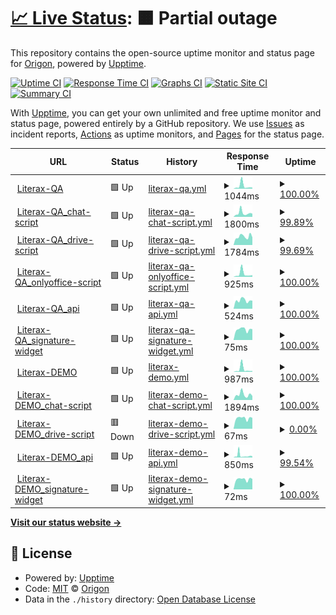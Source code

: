 # [📈 Live Status](https://origon-cloud.github.io/literax-status): <!--live status--> **🟧 Partial outage**

This repository contains the open-source uptime monitor and status page for [Origon](https://origon-cloud.github.io/literax-status), powered by [Upptime](https://github.com/upptime/upptime).

[![Uptime CI](https://github.com/origon-cloud/literax-status/workflows/Uptime%20CI/badge.svg)](https://github.com/origon-cloud/literax-status/actions?query=workflow%3A%22Uptime+CI%22)
[![Response Time CI](https://github.com/origon-cloud/literax-status/workflows/Response%20Time%20CI/badge.svg)](https://github.com/origon-cloud/literax-status/actions?query=workflow%3A%22Response+Time+CI%22)
[![Graphs CI](https://github.com/origon-cloud/literax-status/workflows/Graphs%20CI/badge.svg)](https://github.com/origon-cloud/literax-status/actions?query=workflow%3A%22Graphs+CI%22)
[![Static Site CI](https://github.com/origon-cloud/literax-status/workflows/Static%20Site%20CI/badge.svg)](https://github.com/origon-cloud/literax-status/actions?query=workflow%3A%22Static+Site+CI%22)
[![Summary CI](https://github.com/origon-cloud/literax-status/workflows/Summary%20CI/badge.svg)](https://github.com/origon-cloud/literax-status/actions?query=workflow%3A%22Summary+CI%22)

With [Upptime](https://upptime.js.org), you can get your own unlimited and free uptime monitor and status page, powered entirely by a GitHub repository. We use [Issues](https://github.com/origon-cloud/literax-status/issues) as incident reports, [Actions](https://github.com/origon-cloud/literax-status/actions) as uptime monitors, and [Pages](https://origon-cloud.github.io/literax-status) for the status page.

<!--start: status pages-->
<!-- This summary is generated by Upptime (https://github.com/upptime/upptime) -->
<!-- Do not edit this manually, your changes will be overwritten -->
<!-- prettier-ignore -->
| URL | Status | History | Response Time | Uptime |
| --- | ------ | ------- | ------------- | ------ |
| <img alt="" src="https://icons.duckduckgo.com/ip3/literaxqa.origon.cloud.ico" height="13"> [Literax-QA](https://literaxqa.origon.cloud/) | 🟩 Up | [literax-qa.yml](https://github.com/origon-cloud/literax-status/commits/HEAD/history/literax-qa.yml) | <details><summary><img alt="Response time graph" src="./graphs/literax-qa/response-time-week.png" height="20"> 1044ms</summary><br><a href="https://origon-cloud.github.io/literax-status/history/literax-qa"><img alt="Response time 810" src="https://img.shields.io/endpoint?url=https%3A%2F%2Fraw.githubusercontent.com%2Forigon-cloud%2Fliterax-status%2FHEAD%2Fapi%2Fliterax-qa%2Fresponse-time.json"></a><br><a href="https://origon-cloud.github.io/literax-status/history/literax-qa"><img alt="24-hour response time 443" src="https://img.shields.io/endpoint?url=https%3A%2F%2Fraw.githubusercontent.com%2Forigon-cloud%2Fliterax-status%2FHEAD%2Fapi%2Fliterax-qa%2Fresponse-time-day.json"></a><br><a href="https://origon-cloud.github.io/literax-status/history/literax-qa"><img alt="7-day response time 1044" src="https://img.shields.io/endpoint?url=https%3A%2F%2Fraw.githubusercontent.com%2Forigon-cloud%2Fliterax-status%2FHEAD%2Fapi%2Fliterax-qa%2Fresponse-time-week.json"></a><br><a href="https://origon-cloud.github.io/literax-status/history/literax-qa"><img alt="30-day response time 522" src="https://img.shields.io/endpoint?url=https%3A%2F%2Fraw.githubusercontent.com%2Forigon-cloud%2Fliterax-status%2FHEAD%2Fapi%2Fliterax-qa%2Fresponse-time-month.json"></a><br><a href="https://origon-cloud.github.io/literax-status/history/literax-qa"><img alt="1-year response time 810" src="https://img.shields.io/endpoint?url=https%3A%2F%2Fraw.githubusercontent.com%2Forigon-cloud%2Fliterax-status%2FHEAD%2Fapi%2Fliterax-qa%2Fresponse-time-year.json"></a></details> | <details><summary><a href="https://origon-cloud.github.io/literax-status/history/literax-qa">100.00%</a></summary><a href="https://origon-cloud.github.io/literax-status/history/literax-qa"><img alt="All-time uptime 99.76%" src="https://img.shields.io/endpoint?url=https%3A%2F%2Fraw.githubusercontent.com%2Forigon-cloud%2Fliterax-status%2FHEAD%2Fapi%2Fliterax-qa%2Fuptime.json"></a><br><a href="https://origon-cloud.github.io/literax-status/history/literax-qa"><img alt="24-hour uptime 100.00%" src="https://img.shields.io/endpoint?url=https%3A%2F%2Fraw.githubusercontent.com%2Forigon-cloud%2Fliterax-status%2FHEAD%2Fapi%2Fliterax-qa%2Fuptime-day.json"></a><br><a href="https://origon-cloud.github.io/literax-status/history/literax-qa"><img alt="7-day uptime 100.00%" src="https://img.shields.io/endpoint?url=https%3A%2F%2Fraw.githubusercontent.com%2Forigon-cloud%2Fliterax-status%2FHEAD%2Fapi%2Fliterax-qa%2Fuptime-week.json"></a><br><a href="https://origon-cloud.github.io/literax-status/history/literax-qa"><img alt="30-day uptime 99.91%" src="https://img.shields.io/endpoint?url=https%3A%2F%2Fraw.githubusercontent.com%2Forigon-cloud%2Fliterax-status%2FHEAD%2Fapi%2Fliterax-qa%2Fuptime-month.json"></a><br><a href="https://origon-cloud.github.io/literax-status/history/literax-qa"><img alt="1-year uptime 99.76%" src="https://img.shields.io/endpoint?url=https%3A%2F%2Fraw.githubusercontent.com%2Forigon-cloud%2Fliterax-status%2FHEAD%2Fapi%2Fliterax-qa%2Fuptime-year.json"></a></details>
| <img alt="" src="https://icons.duckduckgo.com/ip3/front.literaxqa.origon.app.ico" height="13"> [Literax-QA_chat-script](https://front.literaxqa.origon.app/chat_element/lit-chat.min.js) | 🟩 Up | [literax-qa-chat-script.yml](https://github.com/origon-cloud/literax-status/commits/HEAD/history/literax-qa-chat-script.yml) | <details><summary><img alt="Response time graph" src="./graphs/literax-qa-chat-script/response-time-week.png" height="20"> 1800ms</summary><br><a href="https://origon-cloud.github.io/literax-status/history/literax-qa-chat-script"><img alt="Response time 1709" src="https://img.shields.io/endpoint?url=https%3A%2F%2Fraw.githubusercontent.com%2Forigon-cloud%2Fliterax-status%2FHEAD%2Fapi%2Fliterax-qa-chat-script%2Fresponse-time.json"></a><br><a href="https://origon-cloud.github.io/literax-status/history/literax-qa-chat-script"><img alt="24-hour response time 1777" src="https://img.shields.io/endpoint?url=https%3A%2F%2Fraw.githubusercontent.com%2Forigon-cloud%2Fliterax-status%2FHEAD%2Fapi%2Fliterax-qa-chat-script%2Fresponse-time-day.json"></a><br><a href="https://origon-cloud.github.io/literax-status/history/literax-qa-chat-script"><img alt="7-day response time 1800" src="https://img.shields.io/endpoint?url=https%3A%2F%2Fraw.githubusercontent.com%2Forigon-cloud%2Fliterax-status%2FHEAD%2Fapi%2Fliterax-qa-chat-script%2Fresponse-time-week.json"></a><br><a href="https://origon-cloud.github.io/literax-status/history/literax-qa-chat-script"><img alt="30-day response time 1417" src="https://img.shields.io/endpoint?url=https%3A%2F%2Fraw.githubusercontent.com%2Forigon-cloud%2Fliterax-status%2FHEAD%2Fapi%2Fliterax-qa-chat-script%2Fresponse-time-month.json"></a><br><a href="https://origon-cloud.github.io/literax-status/history/literax-qa-chat-script"><img alt="1-year response time 1709" src="https://img.shields.io/endpoint?url=https%3A%2F%2Fraw.githubusercontent.com%2Forigon-cloud%2Fliterax-status%2FHEAD%2Fapi%2Fliterax-qa-chat-script%2Fresponse-time-year.json"></a></details> | <details><summary><a href="https://origon-cloud.github.io/literax-status/history/literax-qa-chat-script">99.89%</a></summary><a href="https://origon-cloud.github.io/literax-status/history/literax-qa-chat-script"><img alt="All-time uptime 99.72%" src="https://img.shields.io/endpoint?url=https%3A%2F%2Fraw.githubusercontent.com%2Forigon-cloud%2Fliterax-status%2FHEAD%2Fapi%2Fliterax-qa-chat-script%2Fuptime.json"></a><br><a href="https://origon-cloud.github.io/literax-status/history/literax-qa-chat-script"><img alt="24-hour uptime 99.21%" src="https://img.shields.io/endpoint?url=https%3A%2F%2Fraw.githubusercontent.com%2Forigon-cloud%2Fliterax-status%2FHEAD%2Fapi%2Fliterax-qa-chat-script%2Fuptime-day.json"></a><br><a href="https://origon-cloud.github.io/literax-status/history/literax-qa-chat-script"><img alt="7-day uptime 99.89%" src="https://img.shields.io/endpoint?url=https%3A%2F%2Fraw.githubusercontent.com%2Forigon-cloud%2Fliterax-status%2FHEAD%2Fapi%2Fliterax-qa-chat-script%2Fuptime-week.json"></a><br><a href="https://origon-cloud.github.io/literax-status/history/literax-qa-chat-script"><img alt="30-day uptime 99.84%" src="https://img.shields.io/endpoint?url=https%3A%2F%2Fraw.githubusercontent.com%2Forigon-cloud%2Fliterax-status%2FHEAD%2Fapi%2Fliterax-qa-chat-script%2Fuptime-month.json"></a><br><a href="https://origon-cloud.github.io/literax-status/history/literax-qa-chat-script"><img alt="1-year uptime 99.72%" src="https://img.shields.io/endpoint?url=https%3A%2F%2Fraw.githubusercontent.com%2Forigon-cloud%2Fliterax-status%2FHEAD%2Fapi%2Fliterax-qa-chat-script%2Fuptime-year.json"></a></details>
| <img alt="" src="https://icons.duckduckgo.com/ip3/front.literaxqa.origon.app.ico" height="13"> [Literax-QA_drive-script](https://front.literaxqa.origon.app/widget/lit-drive.min.js) | 🟩 Up | [literax-qa-drive-script.yml](https://github.com/origon-cloud/literax-status/commits/HEAD/history/literax-qa-drive-script.yml) | <details><summary><img alt="Response time graph" src="./graphs/literax-qa-drive-script/response-time-week.png" height="20"> 1784ms</summary><br><a href="https://origon-cloud.github.io/literax-status/history/literax-qa-drive-script"><img alt="Response time 2139" src="https://img.shields.io/endpoint?url=https%3A%2F%2Fraw.githubusercontent.com%2Forigon-cloud%2Fliterax-status%2FHEAD%2Fapi%2Fliterax-qa-drive-script%2Fresponse-time.json"></a><br><a href="https://origon-cloud.github.io/literax-status/history/literax-qa-drive-script"><img alt="24-hour response time 2213" src="https://img.shields.io/endpoint?url=https%3A%2F%2Fraw.githubusercontent.com%2Forigon-cloud%2Fliterax-status%2FHEAD%2Fapi%2Fliterax-qa-drive-script%2Fresponse-time-day.json"></a><br><a href="https://origon-cloud.github.io/literax-status/history/literax-qa-drive-script"><img alt="7-day response time 1784" src="https://img.shields.io/endpoint?url=https%3A%2F%2Fraw.githubusercontent.com%2Forigon-cloud%2Fliterax-status%2FHEAD%2Fapi%2Fliterax-qa-drive-script%2Fresponse-time-week.json"></a><br><a href="https://origon-cloud.github.io/literax-status/history/literax-qa-drive-script"><img alt="30-day response time 1792" src="https://img.shields.io/endpoint?url=https%3A%2F%2Fraw.githubusercontent.com%2Forigon-cloud%2Fliterax-status%2FHEAD%2Fapi%2Fliterax-qa-drive-script%2Fresponse-time-month.json"></a><br><a href="https://origon-cloud.github.io/literax-status/history/literax-qa-drive-script"><img alt="1-year response time 2139" src="https://img.shields.io/endpoint?url=https%3A%2F%2Fraw.githubusercontent.com%2Forigon-cloud%2Fliterax-status%2FHEAD%2Fapi%2Fliterax-qa-drive-script%2Fresponse-time-year.json"></a></details> | <details><summary><a href="https://origon-cloud.github.io/literax-status/history/literax-qa-drive-script">99.69%</a></summary><a href="https://origon-cloud.github.io/literax-status/history/literax-qa-drive-script"><img alt="All-time uptime 99.70%" src="https://img.shields.io/endpoint?url=https%3A%2F%2Fraw.githubusercontent.com%2Forigon-cloud%2Fliterax-status%2FHEAD%2Fapi%2Fliterax-qa-drive-script%2Fuptime.json"></a><br><a href="https://origon-cloud.github.io/literax-status/history/literax-qa-drive-script"><img alt="24-hour uptime 99.31%" src="https://img.shields.io/endpoint?url=https%3A%2F%2Fraw.githubusercontent.com%2Forigon-cloud%2Fliterax-status%2FHEAD%2Fapi%2Fliterax-qa-drive-script%2Fuptime-day.json"></a><br><a href="https://origon-cloud.github.io/literax-status/history/literax-qa-drive-script"><img alt="7-day uptime 99.69%" src="https://img.shields.io/endpoint?url=https%3A%2F%2Fraw.githubusercontent.com%2Forigon-cloud%2Fliterax-status%2FHEAD%2Fapi%2Fliterax-qa-drive-script%2Fuptime-week.json"></a><br><a href="https://origon-cloud.github.io/literax-status/history/literax-qa-drive-script"><img alt="30-day uptime 99.80%" src="https://img.shields.io/endpoint?url=https%3A%2F%2Fraw.githubusercontent.com%2Forigon-cloud%2Fliterax-status%2FHEAD%2Fapi%2Fliterax-qa-drive-script%2Fuptime-month.json"></a><br><a href="https://origon-cloud.github.io/literax-status/history/literax-qa-drive-script"><img alt="1-year uptime 99.70%" src="https://img.shields.io/endpoint?url=https%3A%2F%2Fraw.githubusercontent.com%2Forigon-cloud%2Fliterax-status%2FHEAD%2Fapi%2Fliterax-qa-drive-script%2Fuptime-year.json"></a></details>
| <img alt="" src="https://icons.duckduckgo.com/ip3/texteditor.literaxqa.origon.app.ico" height="13"> [Literax-QA_onlyoffice-script](https://texteditor.literaxqa.origon.app/web/js/webcomponent.onlyoffice.min.js) | 🟩 Up | [literax-qa-onlyoffice-script.yml](https://github.com/origon-cloud/literax-status/commits/HEAD/history/literax-qa-onlyoffice-script.yml) | <details><summary><img alt="Response time graph" src="./graphs/literax-qa-onlyoffice-script/response-time-week.png" height="20"> 925ms</summary><br><a href="https://origon-cloud.github.io/literax-status/history/literax-qa-onlyoffice-script"><img alt="Response time 808" src="https://img.shields.io/endpoint?url=https%3A%2F%2Fraw.githubusercontent.com%2Forigon-cloud%2Fliterax-status%2FHEAD%2Fapi%2Fliterax-qa-onlyoffice-script%2Fresponse-time.json"></a><br><a href="https://origon-cloud.github.io/literax-status/history/literax-qa-onlyoffice-script"><img alt="24-hour response time 515" src="https://img.shields.io/endpoint?url=https%3A%2F%2Fraw.githubusercontent.com%2Forigon-cloud%2Fliterax-status%2FHEAD%2Fapi%2Fliterax-qa-onlyoffice-script%2Fresponse-time-day.json"></a><br><a href="https://origon-cloud.github.io/literax-status/history/literax-qa-onlyoffice-script"><img alt="7-day response time 925" src="https://img.shields.io/endpoint?url=https%3A%2F%2Fraw.githubusercontent.com%2Forigon-cloud%2Fliterax-status%2FHEAD%2Fapi%2Fliterax-qa-onlyoffice-script%2Fresponse-time-week.json"></a><br><a href="https://origon-cloud.github.io/literax-status/history/literax-qa-onlyoffice-script"><img alt="30-day response time 541" src="https://img.shields.io/endpoint?url=https%3A%2F%2Fraw.githubusercontent.com%2Forigon-cloud%2Fliterax-status%2FHEAD%2Fapi%2Fliterax-qa-onlyoffice-script%2Fresponse-time-month.json"></a><br><a href="https://origon-cloud.github.io/literax-status/history/literax-qa-onlyoffice-script"><img alt="1-year response time 808" src="https://img.shields.io/endpoint?url=https%3A%2F%2Fraw.githubusercontent.com%2Forigon-cloud%2Fliterax-status%2FHEAD%2Fapi%2Fliterax-qa-onlyoffice-script%2Fresponse-time-year.json"></a></details> | <details><summary><a href="https://origon-cloud.github.io/literax-status/history/literax-qa-onlyoffice-script">100.00%</a></summary><a href="https://origon-cloud.github.io/literax-status/history/literax-qa-onlyoffice-script"><img alt="All-time uptime 99.81%" src="https://img.shields.io/endpoint?url=https%3A%2F%2Fraw.githubusercontent.com%2Forigon-cloud%2Fliterax-status%2FHEAD%2Fapi%2Fliterax-qa-onlyoffice-script%2Fuptime.json"></a><br><a href="https://origon-cloud.github.io/literax-status/history/literax-qa-onlyoffice-script"><img alt="24-hour uptime 100.00%" src="https://img.shields.io/endpoint?url=https%3A%2F%2Fraw.githubusercontent.com%2Forigon-cloud%2Fliterax-status%2FHEAD%2Fapi%2Fliterax-qa-onlyoffice-script%2Fuptime-day.json"></a><br><a href="https://origon-cloud.github.io/literax-status/history/literax-qa-onlyoffice-script"><img alt="7-day uptime 100.00%" src="https://img.shields.io/endpoint?url=https%3A%2F%2Fraw.githubusercontent.com%2Forigon-cloud%2Fliterax-status%2FHEAD%2Fapi%2Fliterax-qa-onlyoffice-script%2Fuptime-week.json"></a><br><a href="https://origon-cloud.github.io/literax-status/history/literax-qa-onlyoffice-script"><img alt="30-day uptime 100.00%" src="https://img.shields.io/endpoint?url=https%3A%2F%2Fraw.githubusercontent.com%2Forigon-cloud%2Fliterax-status%2FHEAD%2Fapi%2Fliterax-qa-onlyoffice-script%2Fuptime-month.json"></a><br><a href="https://origon-cloud.github.io/literax-status/history/literax-qa-onlyoffice-script"><img alt="1-year uptime 99.81%" src="https://img.shields.io/endpoint?url=https%3A%2F%2Fraw.githubusercontent.com%2Forigon-cloud%2Fliterax-status%2FHEAD%2Fapi%2Fliterax-qa-onlyoffice-script%2Fuptime-year.json"></a></details>
| <img alt="" src="https://icons.duckduckgo.com/ip3/api.literaxqa.origon.app.ico" height="13"> [Literax-QA_api](https://api.literaxqa.origon.app/api/v2/users) | 🟩 Up | [literax-qa-api.yml](https://github.com/origon-cloud/literax-status/commits/HEAD/history/literax-qa-api.yml) | <details><summary><img alt="Response time graph" src="./graphs/literax-qa-api/response-time-week.png" height="20"> 524ms</summary><br><a href="https://origon-cloud.github.io/literax-status/history/literax-qa-api"><img alt="Response time 769" src="https://img.shields.io/endpoint?url=https%3A%2F%2Fraw.githubusercontent.com%2Forigon-cloud%2Fliterax-status%2FHEAD%2Fapi%2Fliterax-qa-api%2Fresponse-time.json"></a><br><a href="https://origon-cloud.github.io/literax-status/history/literax-qa-api"><img alt="24-hour response time 506" src="https://img.shields.io/endpoint?url=https%3A%2F%2Fraw.githubusercontent.com%2Forigon-cloud%2Fliterax-status%2FHEAD%2Fapi%2Fliterax-qa-api%2Fresponse-time-day.json"></a><br><a href="https://origon-cloud.github.io/literax-status/history/literax-qa-api"><img alt="7-day response time 524" src="https://img.shields.io/endpoint?url=https%3A%2F%2Fraw.githubusercontent.com%2Forigon-cloud%2Fliterax-status%2FHEAD%2Fapi%2Fliterax-qa-api%2Fresponse-time-week.json"></a><br><a href="https://origon-cloud.github.io/literax-status/history/literax-qa-api"><img alt="30-day response time 441" src="https://img.shields.io/endpoint?url=https%3A%2F%2Fraw.githubusercontent.com%2Forigon-cloud%2Fliterax-status%2FHEAD%2Fapi%2Fliterax-qa-api%2Fresponse-time-month.json"></a><br><a href="https://origon-cloud.github.io/literax-status/history/literax-qa-api"><img alt="1-year response time 769" src="https://img.shields.io/endpoint?url=https%3A%2F%2Fraw.githubusercontent.com%2Forigon-cloud%2Fliterax-status%2FHEAD%2Fapi%2Fliterax-qa-api%2Fresponse-time-year.json"></a></details> | <details><summary><a href="https://origon-cloud.github.io/literax-status/history/literax-qa-api">100.00%</a></summary><a href="https://origon-cloud.github.io/literax-status/history/literax-qa-api"><img alt="All-time uptime 99.81%" src="https://img.shields.io/endpoint?url=https%3A%2F%2Fraw.githubusercontent.com%2Forigon-cloud%2Fliterax-status%2FHEAD%2Fapi%2Fliterax-qa-api%2Fuptime.json"></a><br><a href="https://origon-cloud.github.io/literax-status/history/literax-qa-api"><img alt="24-hour uptime 100.00%" src="https://img.shields.io/endpoint?url=https%3A%2F%2Fraw.githubusercontent.com%2Forigon-cloud%2Fliterax-status%2FHEAD%2Fapi%2Fliterax-qa-api%2Fuptime-day.json"></a><br><a href="https://origon-cloud.github.io/literax-status/history/literax-qa-api"><img alt="7-day uptime 100.00%" src="https://img.shields.io/endpoint?url=https%3A%2F%2Fraw.githubusercontent.com%2Forigon-cloud%2Fliterax-status%2FHEAD%2Fapi%2Fliterax-qa-api%2Fuptime-week.json"></a><br><a href="https://origon-cloud.github.io/literax-status/history/literax-qa-api"><img alt="30-day uptime 100.00%" src="https://img.shields.io/endpoint?url=https%3A%2F%2Fraw.githubusercontent.com%2Forigon-cloud%2Fliterax-status%2FHEAD%2Fapi%2Fliterax-qa-api%2Fuptime-month.json"></a><br><a href="https://origon-cloud.github.io/literax-status/history/literax-qa-api"><img alt="1-year uptime 99.81%" src="https://img.shields.io/endpoint?url=https%3A%2F%2Fraw.githubusercontent.com%2Forigon-cloud%2Fliterax-status%2FHEAD%2Fapi%2Fliterax-qa-api%2Fuptime-year.json"></a></details>
| <img alt="" src="https://icons.duckduckgo.com/ip3/front.literaxqa.origon.app.ico" height="13"> [Literax-QA_signature-widget](https://front.literaxqa.origon.app/widgets/) | 🟩 Up | [literax-qa-signature-widget.yml](https://github.com/origon-cloud/literax-status/commits/HEAD/history/literax-qa-signature-widget.yml) | <details><summary><img alt="Response time graph" src="./graphs/literax-qa-signature-widget/response-time-week.png" height="20"> 75ms</summary><br><a href="https://origon-cloud.github.io/literax-status/history/literax-qa-signature-widget"><img alt="Response time 702" src="https://img.shields.io/endpoint?url=https%3A%2F%2Fraw.githubusercontent.com%2Forigon-cloud%2Fliterax-status%2FHEAD%2Fapi%2Fliterax-qa-signature-widget%2Fresponse-time.json"></a><br><a href="https://origon-cloud.github.io/literax-status/history/literax-qa-signature-widget"><img alt="24-hour response time 77" src="https://img.shields.io/endpoint?url=https%3A%2F%2Fraw.githubusercontent.com%2Forigon-cloud%2Fliterax-status%2FHEAD%2Fapi%2Fliterax-qa-signature-widget%2Fresponse-time-day.json"></a><br><a href="https://origon-cloud.github.io/literax-status/history/literax-qa-signature-widget"><img alt="7-day response time 75" src="https://img.shields.io/endpoint?url=https%3A%2F%2Fraw.githubusercontent.com%2Forigon-cloud%2Fliterax-status%2FHEAD%2Fapi%2Fliterax-qa-signature-widget%2Fresponse-time-week.json"></a><br><a href="https://origon-cloud.github.io/literax-status/history/literax-qa-signature-widget"><img alt="30-day response time 85" src="https://img.shields.io/endpoint?url=https%3A%2F%2Fraw.githubusercontent.com%2Forigon-cloud%2Fliterax-status%2FHEAD%2Fapi%2Fliterax-qa-signature-widget%2Fresponse-time-month.json"></a><br><a href="https://origon-cloud.github.io/literax-status/history/literax-qa-signature-widget"><img alt="1-year response time 702" src="https://img.shields.io/endpoint?url=https%3A%2F%2Fraw.githubusercontent.com%2Forigon-cloud%2Fliterax-status%2FHEAD%2Fapi%2Fliterax-qa-signature-widget%2Fresponse-time-year.json"></a></details> | <details><summary><a href="https://origon-cloud.github.io/literax-status/history/literax-qa-signature-widget">100.00%</a></summary><a href="https://origon-cloud.github.io/literax-status/history/literax-qa-signature-widget"><img alt="All-time uptime 99.84%" src="https://img.shields.io/endpoint?url=https%3A%2F%2Fraw.githubusercontent.com%2Forigon-cloud%2Fliterax-status%2FHEAD%2Fapi%2Fliterax-qa-signature-widget%2Fuptime.json"></a><br><a href="https://origon-cloud.github.io/literax-status/history/literax-qa-signature-widget"><img alt="24-hour uptime 100.00%" src="https://img.shields.io/endpoint?url=https%3A%2F%2Fraw.githubusercontent.com%2Forigon-cloud%2Fliterax-status%2FHEAD%2Fapi%2Fliterax-qa-signature-widget%2Fuptime-day.json"></a><br><a href="https://origon-cloud.github.io/literax-status/history/literax-qa-signature-widget"><img alt="7-day uptime 100.00%" src="https://img.shields.io/endpoint?url=https%3A%2F%2Fraw.githubusercontent.com%2Forigon-cloud%2Fliterax-status%2FHEAD%2Fapi%2Fliterax-qa-signature-widget%2Fuptime-week.json"></a><br><a href="https://origon-cloud.github.io/literax-status/history/literax-qa-signature-widget"><img alt="30-day uptime 100.00%" src="https://img.shields.io/endpoint?url=https%3A%2F%2Fraw.githubusercontent.com%2Forigon-cloud%2Fliterax-status%2FHEAD%2Fapi%2Fliterax-qa-signature-widget%2Fuptime-month.json"></a><br><a href="https://origon-cloud.github.io/literax-status/history/literax-qa-signature-widget"><img alt="1-year uptime 99.84%" src="https://img.shields.io/endpoint?url=https%3A%2F%2Fraw.githubusercontent.com%2Forigon-cloud%2Fliterax-status%2FHEAD%2Fapi%2Fliterax-qa-signature-widget%2Fuptime-year.json"></a></details>
| <img alt="" src="https://icons.duckduckgo.com/ip3/literaxdemo.origon.cloud.ico" height="13"> [Literax-DEMO](https://literaxdemo.origon.cloud/) | 🟩 Up | [literax-demo.yml](https://github.com/origon-cloud/literax-status/commits/HEAD/history/literax-demo.yml) | <details><summary><img alt="Response time graph" src="./graphs/literax-demo/response-time-week.png" height="20"> 987ms</summary><br><a href="https://origon-cloud.github.io/literax-status/history/literax-demo"><img alt="Response time 666" src="https://img.shields.io/endpoint?url=https%3A%2F%2Fraw.githubusercontent.com%2Forigon-cloud%2Fliterax-status%2FHEAD%2Fapi%2Fliterax-demo%2Fresponse-time.json"></a><br><a href="https://origon-cloud.github.io/literax-status/history/literax-demo"><img alt="24-hour response time 307" src="https://img.shields.io/endpoint?url=https%3A%2F%2Fraw.githubusercontent.com%2Forigon-cloud%2Fliterax-status%2FHEAD%2Fapi%2Fliterax-demo%2Fresponse-time-day.json"></a><br><a href="https://origon-cloud.github.io/literax-status/history/literax-demo"><img alt="7-day response time 987" src="https://img.shields.io/endpoint?url=https%3A%2F%2Fraw.githubusercontent.com%2Forigon-cloud%2Fliterax-status%2FHEAD%2Fapi%2Fliterax-demo%2Fresponse-time-week.json"></a><br><a href="https://origon-cloud.github.io/literax-status/history/literax-demo"><img alt="30-day response time 507" src="https://img.shields.io/endpoint?url=https%3A%2F%2Fraw.githubusercontent.com%2Forigon-cloud%2Fliterax-status%2FHEAD%2Fapi%2Fliterax-demo%2Fresponse-time-month.json"></a><br><a href="https://origon-cloud.github.io/literax-status/history/literax-demo"><img alt="1-year response time 666" src="https://img.shields.io/endpoint?url=https%3A%2F%2Fraw.githubusercontent.com%2Forigon-cloud%2Fliterax-status%2FHEAD%2Fapi%2Fliterax-demo%2Fresponse-time-year.json"></a></details> | <details><summary><a href="https://origon-cloud.github.io/literax-status/history/literax-demo">100.00%</a></summary><a href="https://origon-cloud.github.io/literax-status/history/literax-demo"><img alt="All-time uptime 100.00%" src="https://img.shields.io/endpoint?url=https%3A%2F%2Fraw.githubusercontent.com%2Forigon-cloud%2Fliterax-status%2FHEAD%2Fapi%2Fliterax-demo%2Fuptime.json"></a><br><a href="https://origon-cloud.github.io/literax-status/history/literax-demo"><img alt="24-hour uptime 100.00%" src="https://img.shields.io/endpoint?url=https%3A%2F%2Fraw.githubusercontent.com%2Forigon-cloud%2Fliterax-status%2FHEAD%2Fapi%2Fliterax-demo%2Fuptime-day.json"></a><br><a href="https://origon-cloud.github.io/literax-status/history/literax-demo"><img alt="7-day uptime 100.00%" src="https://img.shields.io/endpoint?url=https%3A%2F%2Fraw.githubusercontent.com%2Forigon-cloud%2Fliterax-status%2FHEAD%2Fapi%2Fliterax-demo%2Fuptime-week.json"></a><br><a href="https://origon-cloud.github.io/literax-status/history/literax-demo"><img alt="30-day uptime 100.00%" src="https://img.shields.io/endpoint?url=https%3A%2F%2Fraw.githubusercontent.com%2Forigon-cloud%2Fliterax-status%2FHEAD%2Fapi%2Fliterax-demo%2Fuptime-month.json"></a><br><a href="https://origon-cloud.github.io/literax-status/history/literax-demo"><img alt="1-year uptime 100.00%" src="https://img.shields.io/endpoint?url=https%3A%2F%2Fraw.githubusercontent.com%2Forigon-cloud%2Fliterax-status%2FHEAD%2Fapi%2Fliterax-demo%2Fuptime-year.json"></a></details>
| <img alt="" src="https://icons.duckduckgo.com/ip3/front.literaxdemo.origon.app.ico" height="13"> [Literax-DEMO_chat-script](https://front.literaxdemo.origon.app/chat_element/lit-chat.min.js) | 🟩 Up | [literax-demo-chat-script.yml](https://github.com/origon-cloud/literax-status/commits/HEAD/history/literax-demo-chat-script.yml) | <details><summary><img alt="Response time graph" src="./graphs/literax-demo-chat-script/response-time-week.png" height="20"> 1894ms</summary><br><a href="https://origon-cloud.github.io/literax-status/history/literax-demo-chat-script"><img alt="Response time 1436" src="https://img.shields.io/endpoint?url=https%3A%2F%2Fraw.githubusercontent.com%2Forigon-cloud%2Fliterax-status%2FHEAD%2Fapi%2Fliterax-demo-chat-script%2Fresponse-time.json"></a><br><a href="https://origon-cloud.github.io/literax-status/history/literax-demo-chat-script"><img alt="24-hour response time 1426" src="https://img.shields.io/endpoint?url=https%3A%2F%2Fraw.githubusercontent.com%2Forigon-cloud%2Fliterax-status%2FHEAD%2Fapi%2Fliterax-demo-chat-script%2Fresponse-time-day.json"></a><br><a href="https://origon-cloud.github.io/literax-status/history/literax-demo-chat-script"><img alt="7-day response time 1894" src="https://img.shields.io/endpoint?url=https%3A%2F%2Fraw.githubusercontent.com%2Forigon-cloud%2Fliterax-status%2FHEAD%2Fapi%2Fliterax-demo-chat-script%2Fresponse-time-week.json"></a><br><a href="https://origon-cloud.github.io/literax-status/history/literax-demo-chat-script"><img alt="30-day response time 1389" src="https://img.shields.io/endpoint?url=https%3A%2F%2Fraw.githubusercontent.com%2Forigon-cloud%2Fliterax-status%2FHEAD%2Fapi%2Fliterax-demo-chat-script%2Fresponse-time-month.json"></a><br><a href="https://origon-cloud.github.io/literax-status/history/literax-demo-chat-script"><img alt="1-year response time 1436" src="https://img.shields.io/endpoint?url=https%3A%2F%2Fraw.githubusercontent.com%2Forigon-cloud%2Fliterax-status%2FHEAD%2Fapi%2Fliterax-demo-chat-script%2Fresponse-time-year.json"></a></details> | <details><summary><a href="https://origon-cloud.github.io/literax-status/history/literax-demo-chat-script">100.00%</a></summary><a href="https://origon-cloud.github.io/literax-status/history/literax-demo-chat-script"><img alt="All-time uptime 99.87%" src="https://img.shields.io/endpoint?url=https%3A%2F%2Fraw.githubusercontent.com%2Forigon-cloud%2Fliterax-status%2FHEAD%2Fapi%2Fliterax-demo-chat-script%2Fuptime.json"></a><br><a href="https://origon-cloud.github.io/literax-status/history/literax-demo-chat-script"><img alt="24-hour uptime 100.00%" src="https://img.shields.io/endpoint?url=https%3A%2F%2Fraw.githubusercontent.com%2Forigon-cloud%2Fliterax-status%2FHEAD%2Fapi%2Fliterax-demo-chat-script%2Fuptime-day.json"></a><br><a href="https://origon-cloud.github.io/literax-status/history/literax-demo-chat-script"><img alt="7-day uptime 100.00%" src="https://img.shields.io/endpoint?url=https%3A%2F%2Fraw.githubusercontent.com%2Forigon-cloud%2Fliterax-status%2FHEAD%2Fapi%2Fliterax-demo-chat-script%2Fuptime-week.json"></a><br><a href="https://origon-cloud.github.io/literax-status/history/literax-demo-chat-script"><img alt="30-day uptime 100.00%" src="https://img.shields.io/endpoint?url=https%3A%2F%2Fraw.githubusercontent.com%2Forigon-cloud%2Fliterax-status%2FHEAD%2Fapi%2Fliterax-demo-chat-script%2Fuptime-month.json"></a><br><a href="https://origon-cloud.github.io/literax-status/history/literax-demo-chat-script"><img alt="1-year uptime 99.87%" src="https://img.shields.io/endpoint?url=https%3A%2F%2Fraw.githubusercontent.com%2Forigon-cloud%2Fliterax-status%2FHEAD%2Fapi%2Fliterax-demo-chat-script%2Fuptime-year.json"></a></details>
| <img alt="" src="https://icons.duckduckgo.com/ip3/front.literaxdemo.origon.app.ico" height="13"> [Literax-DEMO_drive-script](https://front.literaxdemo.origon.app/widget/lit-drive.min.js) | 🟥 Down | [literax-demo-drive-script.yml](https://github.com/origon-cloud/literax-status/commits/HEAD/history/literax-demo-drive-script.yml) | <details><summary><img alt="Response time graph" src="./graphs/literax-demo-drive-script/response-time-week.png" height="20"> 67ms</summary><br><a href="https://origon-cloud.github.io/literax-status/history/literax-demo-drive-script"><img alt="Response time 73" src="https://img.shields.io/endpoint?url=https%3A%2F%2Fraw.githubusercontent.com%2Forigon-cloud%2Fliterax-status%2FHEAD%2Fapi%2Fliterax-demo-drive-script%2Fresponse-time.json"></a><br><a href="https://origon-cloud.github.io/literax-status/history/literax-demo-drive-script"><img alt="24-hour response time 69" src="https://img.shields.io/endpoint?url=https%3A%2F%2Fraw.githubusercontent.com%2Forigon-cloud%2Fliterax-status%2FHEAD%2Fapi%2Fliterax-demo-drive-script%2Fresponse-time-day.json"></a><br><a href="https://origon-cloud.github.io/literax-status/history/literax-demo-drive-script"><img alt="7-day response time 67" src="https://img.shields.io/endpoint?url=https%3A%2F%2Fraw.githubusercontent.com%2Forigon-cloud%2Fliterax-status%2FHEAD%2Fapi%2Fliterax-demo-drive-script%2Fresponse-time-week.json"></a><br><a href="https://origon-cloud.github.io/literax-status/history/literax-demo-drive-script"><img alt="30-day response time 64" src="https://img.shields.io/endpoint?url=https%3A%2F%2Fraw.githubusercontent.com%2Forigon-cloud%2Fliterax-status%2FHEAD%2Fapi%2Fliterax-demo-drive-script%2Fresponse-time-month.json"></a><br><a href="https://origon-cloud.github.io/literax-status/history/literax-demo-drive-script"><img alt="1-year response time 73" src="https://img.shields.io/endpoint?url=https%3A%2F%2Fraw.githubusercontent.com%2Forigon-cloud%2Fliterax-status%2FHEAD%2Fapi%2Fliterax-demo-drive-script%2Fresponse-time-year.json"></a></details> | <details><summary><a href="https://origon-cloud.github.io/literax-status/history/literax-demo-drive-script">0.00%</a></summary><a href="https://origon-cloud.github.io/literax-status/history/literax-demo-drive-script"><img alt="All-time uptime 0.00%" src="https://img.shields.io/endpoint?url=https%3A%2F%2Fraw.githubusercontent.com%2Forigon-cloud%2Fliterax-status%2FHEAD%2Fapi%2Fliterax-demo-drive-script%2Fuptime.json"></a><br><a href="https://origon-cloud.github.io/literax-status/history/literax-demo-drive-script"><img alt="24-hour uptime 0.00%" src="https://img.shields.io/endpoint?url=https%3A%2F%2Fraw.githubusercontent.com%2Forigon-cloud%2Fliterax-status%2FHEAD%2Fapi%2Fliterax-demo-drive-script%2Fuptime-day.json"></a><br><a href="https://origon-cloud.github.io/literax-status/history/literax-demo-drive-script"><img alt="7-day uptime 0.00%" src="https://img.shields.io/endpoint?url=https%3A%2F%2Fraw.githubusercontent.com%2Forigon-cloud%2Fliterax-status%2FHEAD%2Fapi%2Fliterax-demo-drive-script%2Fuptime-week.json"></a><br><a href="https://origon-cloud.github.io/literax-status/history/literax-demo-drive-script"><img alt="30-day uptime 1.38%" src="https://img.shields.io/endpoint?url=https%3A%2F%2Fraw.githubusercontent.com%2Forigon-cloud%2Fliterax-status%2FHEAD%2Fapi%2Fliterax-demo-drive-script%2Fuptime-month.json"></a><br><a href="https://origon-cloud.github.io/literax-status/history/literax-demo-drive-script"><img alt="1-year uptime 0.00%" src="https://img.shields.io/endpoint?url=https%3A%2F%2Fraw.githubusercontent.com%2Forigon-cloud%2Fliterax-status%2FHEAD%2Fapi%2Fliterax-demo-drive-script%2Fuptime-year.json"></a></details>
| <img alt="" src="https://icons.duckduckgo.com/ip3/api.literaxdemo.origon.app.ico" height="13"> [Literax-DEMO_api](https://api.literaxdemo.origon.app/api/v2/users) | 🟩 Up | [literax-demo-api.yml](https://github.com/origon-cloud/literax-status/commits/HEAD/history/literax-demo-api.yml) | <details><summary><img alt="Response time graph" src="./graphs/literax-demo-api/response-time-week.png" height="20"> 850ms</summary><br><a href="https://origon-cloud.github.io/literax-status/history/literax-demo-api"><img alt="Response time 1492" src="https://img.shields.io/endpoint?url=https%3A%2F%2Fraw.githubusercontent.com%2Forigon-cloud%2Fliterax-status%2FHEAD%2Fapi%2Fliterax-demo-api%2Fresponse-time.json"></a><br><a href="https://origon-cloud.github.io/literax-status/history/literax-demo-api"><img alt="24-hour response time 625" src="https://img.shields.io/endpoint?url=https%3A%2F%2Fraw.githubusercontent.com%2Forigon-cloud%2Fliterax-status%2FHEAD%2Fapi%2Fliterax-demo-api%2Fresponse-time-day.json"></a><br><a href="https://origon-cloud.github.io/literax-status/history/literax-demo-api"><img alt="7-day response time 850" src="https://img.shields.io/endpoint?url=https%3A%2F%2Fraw.githubusercontent.com%2Forigon-cloud%2Fliterax-status%2FHEAD%2Fapi%2Fliterax-demo-api%2Fresponse-time-week.json"></a><br><a href="https://origon-cloud.github.io/literax-status/history/literax-demo-api"><img alt="30-day response time 541" src="https://img.shields.io/endpoint?url=https%3A%2F%2Fraw.githubusercontent.com%2Forigon-cloud%2Fliterax-status%2FHEAD%2Fapi%2Fliterax-demo-api%2Fresponse-time-month.json"></a><br><a href="https://origon-cloud.github.io/literax-status/history/literax-demo-api"><img alt="1-year response time 1492" src="https://img.shields.io/endpoint?url=https%3A%2F%2Fraw.githubusercontent.com%2Forigon-cloud%2Fliterax-status%2FHEAD%2Fapi%2Fliterax-demo-api%2Fresponse-time-year.json"></a></details> | <details><summary><a href="https://origon-cloud.github.io/literax-status/history/literax-demo-api">99.54%</a></summary><a href="https://origon-cloud.github.io/literax-status/history/literax-demo-api"><img alt="All-time uptime 98.82%" src="https://img.shields.io/endpoint?url=https%3A%2F%2Fraw.githubusercontent.com%2Forigon-cloud%2Fliterax-status%2FHEAD%2Fapi%2Fliterax-demo-api%2Fuptime.json"></a><br><a href="https://origon-cloud.github.io/literax-status/history/literax-demo-api"><img alt="24-hour uptime 98.32%" src="https://img.shields.io/endpoint?url=https%3A%2F%2Fraw.githubusercontent.com%2Forigon-cloud%2Fliterax-status%2FHEAD%2Fapi%2Fliterax-demo-api%2Fuptime-day.json"></a><br><a href="https://origon-cloud.github.io/literax-status/history/literax-demo-api"><img alt="7-day uptime 99.54%" src="https://img.shields.io/endpoint?url=https%3A%2F%2Fraw.githubusercontent.com%2Forigon-cloud%2Fliterax-status%2FHEAD%2Fapi%2Fliterax-demo-api%2Fuptime-week.json"></a><br><a href="https://origon-cloud.github.io/literax-status/history/literax-demo-api"><img alt="30-day uptime 99.89%" src="https://img.shields.io/endpoint?url=https%3A%2F%2Fraw.githubusercontent.com%2Forigon-cloud%2Fliterax-status%2FHEAD%2Fapi%2Fliterax-demo-api%2Fuptime-month.json"></a><br><a href="https://origon-cloud.github.io/literax-status/history/literax-demo-api"><img alt="1-year uptime 98.82%" src="https://img.shields.io/endpoint?url=https%3A%2F%2Fraw.githubusercontent.com%2Forigon-cloud%2Fliterax-status%2FHEAD%2Fapi%2Fliterax-demo-api%2Fuptime-year.json"></a></details>
| <img alt="" src="https://icons.duckduckgo.com/ip3/front.literaxdemo.origon.app.ico" height="13"> [Literax-DEMO_signature-widget](https://front.literaxdemo.origon.app/widgets/) | 🟩 Up | [literax-demo-signature-widget.yml](https://github.com/origon-cloud/literax-status/commits/HEAD/history/literax-demo-signature-widget.yml) | <details><summary><img alt="Response time graph" src="./graphs/literax-demo-signature-widget/response-time-week.png" height="20"> 72ms</summary><br><a href="https://origon-cloud.github.io/literax-status/history/literax-demo-signature-widget"><img alt="Response time 87" src="https://img.shields.io/endpoint?url=https%3A%2F%2Fraw.githubusercontent.com%2Forigon-cloud%2Fliterax-status%2FHEAD%2Fapi%2Fliterax-demo-signature-widget%2Fresponse-time.json"></a><br><a href="https://origon-cloud.github.io/literax-status/history/literax-demo-signature-widget"><img alt="24-hour response time 74" src="https://img.shields.io/endpoint?url=https%3A%2F%2Fraw.githubusercontent.com%2Forigon-cloud%2Fliterax-status%2FHEAD%2Fapi%2Fliterax-demo-signature-widget%2Fresponse-time-day.json"></a><br><a href="https://origon-cloud.github.io/literax-status/history/literax-demo-signature-widget"><img alt="7-day response time 72" src="https://img.shields.io/endpoint?url=https%3A%2F%2Fraw.githubusercontent.com%2Forigon-cloud%2Fliterax-status%2FHEAD%2Fapi%2Fliterax-demo-signature-widget%2Fresponse-time-week.json"></a><br><a href="https://origon-cloud.github.io/literax-status/history/literax-demo-signature-widget"><img alt="30-day response time 68" src="https://img.shields.io/endpoint?url=https%3A%2F%2Fraw.githubusercontent.com%2Forigon-cloud%2Fliterax-status%2FHEAD%2Fapi%2Fliterax-demo-signature-widget%2Fresponse-time-month.json"></a><br><a href="https://origon-cloud.github.io/literax-status/history/literax-demo-signature-widget"><img alt="1-year response time 87" src="https://img.shields.io/endpoint?url=https%3A%2F%2Fraw.githubusercontent.com%2Forigon-cloud%2Fliterax-status%2FHEAD%2Fapi%2Fliterax-demo-signature-widget%2Fresponse-time-year.json"></a></details> | <details><summary><a href="https://origon-cloud.github.io/literax-status/history/literax-demo-signature-widget">100.00%</a></summary><a href="https://origon-cloud.github.io/literax-status/history/literax-demo-signature-widget"><img alt="All-time uptime 99.84%" src="https://img.shields.io/endpoint?url=https%3A%2F%2Fraw.githubusercontent.com%2Forigon-cloud%2Fliterax-status%2FHEAD%2Fapi%2Fliterax-demo-signature-widget%2Fuptime.json"></a><br><a href="https://origon-cloud.github.io/literax-status/history/literax-demo-signature-widget"><img alt="24-hour uptime 100.00%" src="https://img.shields.io/endpoint?url=https%3A%2F%2Fraw.githubusercontent.com%2Forigon-cloud%2Fliterax-status%2FHEAD%2Fapi%2Fliterax-demo-signature-widget%2Fuptime-day.json"></a><br><a href="https://origon-cloud.github.io/literax-status/history/literax-demo-signature-widget"><img alt="7-day uptime 100.00%" src="https://img.shields.io/endpoint?url=https%3A%2F%2Fraw.githubusercontent.com%2Forigon-cloud%2Fliterax-status%2FHEAD%2Fapi%2Fliterax-demo-signature-widget%2Fuptime-week.json"></a><br><a href="https://origon-cloud.github.io/literax-status/history/literax-demo-signature-widget"><img alt="30-day uptime 100.00%" src="https://img.shields.io/endpoint?url=https%3A%2F%2Fraw.githubusercontent.com%2Forigon-cloud%2Fliterax-status%2FHEAD%2Fapi%2Fliterax-demo-signature-widget%2Fuptime-month.json"></a><br><a href="https://origon-cloud.github.io/literax-status/history/literax-demo-signature-widget"><img alt="1-year uptime 99.84%" src="https://img.shields.io/endpoint?url=https%3A%2F%2Fraw.githubusercontent.com%2Forigon-cloud%2Fliterax-status%2FHEAD%2Fapi%2Fliterax-demo-signature-widget%2Fuptime-year.json"></a></details>

<!--end: status pages-->

[**Visit our status website →**](https://origon-cloud.github.io/literax-status)

## 📄 License

- Powered by: [Upptime](https://github.com/upptime/upptime)
- Code: [MIT](./LICENSE) © [Origon](https://origon-cloud.github.io/literax-status)
- Data in the `./history` directory: [Open Database License](https://opendatacommons.org/licenses/odbl/1-0/)
